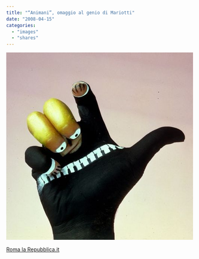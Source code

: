 ```yaml
---
title: "“Animani”, omaggio al genio di Mariotti"
date: "2008-04-15"
categories: 
  - "images"
  - "shares"
---
```


![](images/4wnP83SaF7uj4eozQ20D8ndq_640.jpg)

[Roma la Repubblica.it](http://roma.repubblica.it/multimedia/home/1976346/1)
